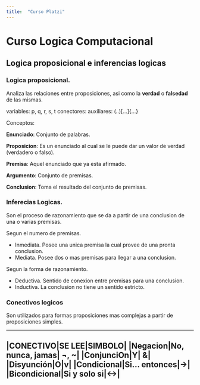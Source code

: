 ```yaml
---
title:  "Curso Platzi"
---
```


# Curso Logica Computacional

## Logica proposicional e inferencias logicas

### Logica proposicional. 

Analiza las relaciones entre proposiciones, asi como la **verdad** o **falsedad** de las mismas.

variables: p, q, r, s, t
conectores: 
auxiliares: (..)[...]{...}

Conceptos:

**Enunciado**: Conjunto de palabras.

**Proposicion**: Es un enunciado al cual se le puede dar un valor de verdad (verdadero o falso).

**Premisa**: Aquel enunciado que ya esta afirmado.

**Argumento**: Conjunto de premisas.

**Conclusion**: Toma el resultado del conjunto de premisas.

### Inferecias Logicas.

Son el proceso de razonamiento que se da a partir de una conclusion de una o varias premisas.

Segun el numero de premisas.

* Inmediata. Posee una unica premisa la cual provee de una pronta conclusion.
* Mediata. Posee dos o mas premisas para llegar a una conclusion.

Segun la forma de razonamiento.

* Deductiva. Sentido de conexion entre premisas para una conclusion.
* Inductiva. La conclusion no tiene un sentido estricto.

### Conectivos logicos

Son utilizados para formas proposiciones mas complejas a partir de proposiciones simples.

--------------------------
|CONECTIVO|SE LEE|SIMBOLO|
|Negacion|No, nunca, jamas| ¬, ~|
|ConjunciOn|Y| &|
|Disyunción|O|v|
|Condicional|Si... entonces|->|
|Bicondicional|Si y solo si|<->|
-----------------------------



